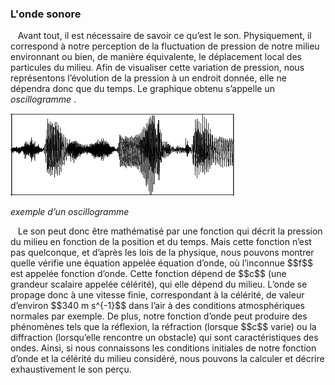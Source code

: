 ### L'onde sonore


<p>&nbsp;&nbsp;
	Avant tout, il est nécessaire de savoir ce qu’est le son. Physiquement, il correspond à notre perception de la fluctuation de pression de notre milieu environnant ou bien, de manière équivalente, le déplacement local des particules du milieu. Afin de visualiser cette variation de pression, nous représentons l’évolution de la pression à un endroit donnée, elle ne dépendra donc que du temps. Le graphique obtenu s’appelle un
	<em>
		 oscillogramme
	</em>
	.
</p>

![](../img/oscillogramme.gif)
<p>
	<em>
		 exemple d’un oscillogramme
	</em>
</p>
<p>&nbsp;&nbsp;
	 Le son peut donc être mathématisé par une fonction qui décrit la pression du milieu en fonction de la position et du temps. Mais cette fonction n’est pas quelconque, et d’après les lois de la physique, nous pouvons montrer quelle vérifie une équation appelée équation d’onde, où l’inconnue $$f$$ est appelée fonction d’onde. Cette fonction dépend de $$c$$ (une grandeur scalaire appelée célérité), qui elle dépend du milieu. L’onde se propage donc à une vitesse finie, correspondant à la célérité, de valeur d’environ $$340 m s^{-1}$$ dans l’air à des conditions atmosphériques normales par exemple. De plus, notre fonction d’onde peut produire des phénomènes tels que la réflexion, la réfraction (lorsque $$c$$ varie) ou la diffraction (lorsqu’elle rencontre un obstacle) qui sont caractéristiques des ondes. Ainsi, si nous connaissons les conditions initiales de notre fonction d’onde et la célérité du milieu considéré, nous pouvons la calculer et décrire exhaustivement le son perçu.
</p>
